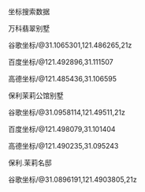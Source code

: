 坐标搜索数据



万科翡翠别墅

谷歌坐标/@31.1065301,121.486265,21z

百度坐标/@121.492896,31.111507

高德坐标/@121.485436,31.106595


保利茉莉公馆别墅

谷歌坐标/@31.0958114,121.49511,21z

百度坐标/@121.498079,31.101404

高德坐标/@121.490235,31.095243


保利.茉莉名邸

谷歌坐标/@31.0896191,121.4903805,21z
